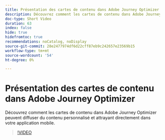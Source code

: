 ```yaml
---
title: Présentation des cartes de contenu dans Adobe Journey Optimizer
description: Découvrez comment les cartes de contenu dans Adobe Journey Optimizer peuvent diffuser du contenu personnalisé et attrayant directement dans votre application mobile.
doc-type: Short Video
duration: 63
index: false
hide: true
hidefromtoc: true
recommendations: noCatalog, noDisplay
source-git-commit: 28e2477974df6d22cff87eb9c242657e23569b15
workflow-type: tm+mt
source-wordcount: '54'
ht-degree: 0%

---
```



# Présentation des cartes de contenu dans Adobe Journey Optimizer

Découvrez comment les cartes de contenu dans Adobe Journey Optimizer peuvent diffuser du contenu personnalisé et attrayant directement dans votre application mobile.

<!-- 62_S603_3442534_62_introduction-to-content-cards-in-adobe-journey-optimizer -->
>[!VIDEO](https://video.tv.adobe.com/v/3460388/?learn=on&enablevpops=true&captions=fre_fr)
